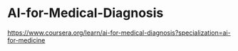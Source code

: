# AI-for-Medical-Diagnosis
https://www.coursera.org/learn/ai-for-medical-diagnosis?specialization=ai-for-medicine
